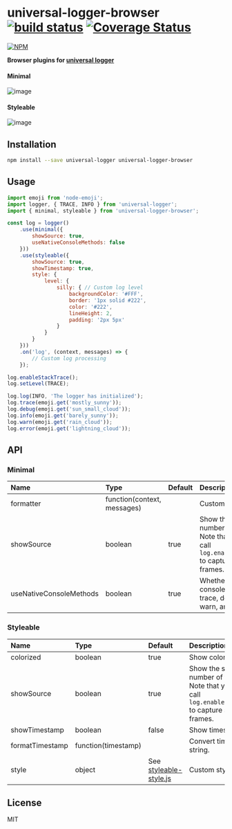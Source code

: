 # universal-logger-browser [![build status](https://travis-ci.org/cheton/universal-logger-browser.svg?branch=master)](https://travis-ci.org/cheton/universal-logger-browser) [![Coverage Status](https://coveralls.io/repos/github/cheton/universal-logger-browser/badge.svg?branch=master)](https://coveralls.io/github/cheton/universal-logger-browser?branch=master)

[![NPM](https://nodei.co/npm/universal-logger-browser.png?downloads=true&stars=true)](https://www.npmjs.com/package/universal-logger-browser)

**Browser plugins for [universal logger](https://github.com/cheton/universal-logger/)**

#### Minimal
![image](https://cloud.githubusercontent.com/assets/447801/25939366/34f461fa-3665-11e7-9d03-0042fda4c32e.png)

#### Styleable
![image](https://cloud.githubusercontent.com/assets/447801/25939476/96bd5568-3665-11e7-9b6f-b96fe0dc73d8.png)
 
## Installation

```bash
npm install --save universal-logger universal-logger-browser
```

## Usage

```js
import emoji from 'node-emoji';
import logger, { TRACE, INFO } from 'universal-logger';
import { minimal, styleable } from 'universal-logger-browser';

const log = logger()
    .use(minimal({
        showSource: true,
        useNativeConsoleMethods: false
    }))
    .use(styleable({
        showSource: true,
        showTimestamp: true,
        style: {
            level: {
                silly: { // Custom log level
                    backgroundColor: '#FFF',
                    border: '1px solid #222',
                    color: '#222',
                    lineHeight: 2,
                    padding: '2px 5px'
                }
            }
        }
    }))
    .on('log', (context, messages) => {
        // Custom log processing
    });

log.enableStackTrace();
log.setLevel(TRACE);

log.log(INFO, 'The logger has initialized');
log.trace(emoji.get('mostly_sunny'));
log.debug(emoji.get('sun_small_cloud'));
log.info(emoji.get('barely_sunny'));
log.warn(emoji.get('rain_cloud'));
log.error(emoji.get('lightning_cloud'));
```

## API

### Minimal

Name | Type | Default | Description 
:--- | :--- | :------ | :----------
formatter | function(context, messages) | | Custom log formatter.
showSource | boolean | true | Show the source line number of the caller.<br>Note that you need to call `log.enableStackTrace()` to capture stack frames.
useNativeConsoleMethods | boolean | true | Whether to use native console methods for trace, debug, info, warn, and error.

### Styleable

Name | Type | Default | Description 
:--- | :--- | :------ | :----------
colorized | boolean | true | Show colorized output.
showSource | boolean | true | Show the source line number of the caller.<br>Note that you need to call `log.enableStackTrace()` to capture stack frames.
showTimestamp | boolean | false | Show timestamp.
formatTimestamp | function(timestamp) | | Convert timestamp to string.
style | object | See [styleable-style.js](https://github.com/cheton/universal-logger-browser/blob/master/src/styleable-style.js) | Custom styles.

## License

MIT

